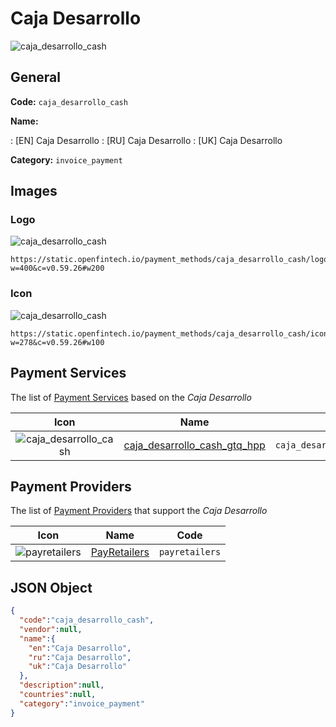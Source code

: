 
# Caja Desarrollo 
![caja_desarrollo_cash](https://static.openfintech.io/payment_methods/caja_desarrollo_cash/logo.png?w=400&c=v0.59.26#w200)  

## General 
**Code:** `caja_desarrollo_cash` 
 
**Name:** 
 
:	[EN] Caja Desarrollo 
:	[RU] Caja Desarrollo 
:	[UK] Caja Desarrollo 
 
**Category:** `invoice_payment` 
 

## Images 

### Logo 
![caja_desarrollo_cash](https://static.openfintech.io/payment_methods/caja_desarrollo_cash/logo.png?w=400&c=v0.59.26#w200)  

```
https://static.openfintech.io/payment_methods/caja_desarrollo_cash/logo.png?w=400&c=v0.59.26#w200
```  

### Icon 
![caja_desarrollo_cash](https://static.openfintech.io/payment_methods/caja_desarrollo_cash/icon.png?w=278&c=v0.59.26#w100)  

```
https://static.openfintech.io/payment_methods/caja_desarrollo_cash/icon.png?w=278&c=v0.59.26#w100
```  

## Payment Services 
 
The list of [Payment Services](/payment-services/) based on the _Caja Desarrollo_ 

|Icon|Name|Code| 
|:---:|:---:|:---:| 
|![caja_desarrollo_cash](https://static.openfintech.io/payment_methods/caja_desarrollo_cash/icon.png?w=278&c=v0.59.26#w100) |[caja_desarrollo_cash_gtq_hpp](/payment-services/caja_desarrollo_cash_gtq_hpp/)|`caja_desarrollo_cash_gtq_hpp`| 
 

## Payment Providers 
 
The list of [Payment Providers](/payment-providers/) that support the _Caja Desarrollo_ 

|Icon|Name|Code| 
|:---:|:---:|:---:| 
|![payretailers](https://static.openfintech.io/payment_providers/payretailers/icon.svg?w=278&c=v0.59.26#w100) |[PayRetailers](/payment-providers/payretailers/)|`payretailers`| 
 

## JSON Object 

```json
{
  "code":"caja_desarrollo_cash",
  "vendor":null,
  "name":{
    "en":"Caja Desarrollo",
    "ru":"Caja Desarrollo",
    "uk":"Caja Desarrollo"
  },
  "description":null,
  "countries":null,
  "category":"invoice_payment"
}
```  
